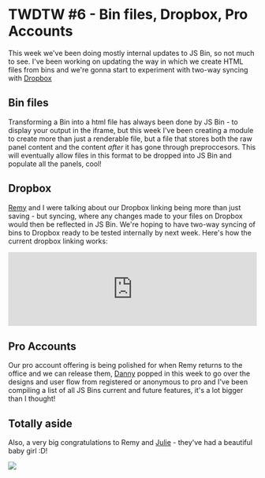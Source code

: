 # TWDTW #6 - Bin files, Dropbox, Pro Accounts

This week we've been doing mostly internal updates to JS Bin, so not much to see. I've been working on updating the way in which we create HTML
files from bins and we're gonna start to experiment with two-way syncing with [Dropbox](http://dropbox.com)

## Bin files

Transforming a Bin into a html file has always been done by JS Bin - to display your output in the iframe, but this week I've been creating a module
to create more than just a renderable file, but a file that stores both the raw panel content and the content *after* it has gone through 
preproccesors. This will eventually allow files in this format to be dropped into JS Bin and populate all the panels, cool!

## Dropbox

[Remy](https://twitter.com/rem) and I were talking about our Dropbox linking being more than just saving - but syncing, where any changes made to your files on Dropbox would then be reflected in JS Bin. We're hoping to have two-way 
syncing of bins to Dropbox ready to be tested internally by next week. Here's how the current dropbox linking works:
<div class="embed-container">
 <iframe name='quickcast' src='http://quick.as/embed/4qb1f7bg' scrolling='no' frameborder='0' width='100%' allowfullscreen></iframe><script src='http://quick.as/embed/script/1.50'></script>
</div>

## Pro Accounts

Our pro account offering is being polished for when Remy returns to the office and we can release them, [Danny](https://twitter.com/yandle) popped in
this week to go over the designs and user flow from registered or anonymous to pro and I've been compiling a list of all JS Bins current and future 
features, it's a lot bigger than I thought!

## Totally aside

Also, a very big congratulations to Remy and [Julie](https://twitter.com/julieanne) - they've had a beautiful baby girl :D!

![](/images/twdtw/6/baby.png)
